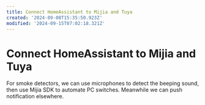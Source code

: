 ```yaml
---
title: Connect HomeAssistant to Mijia and Tuya
created: '2024-09-08T15:35:50.923Z'
modified: '2024-09-15T07:02:18.321Z'
---
```


# Connect HomeAssistant to Mijia and Tuya

For smoke detectors, we can use microphones to detect the beeping sound, then use Mijia SDK to automate PC switches. Meanwhile we can push notification elsewhere.


